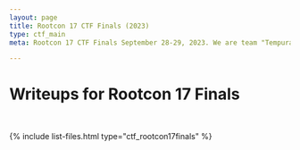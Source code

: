 ```yaml
---
layout: page
title: Rootcon 17 CTF Finals (2023)
type: ctf_main
meta: Rootcon 17 CTF Finals September 28-29, 2023. We are team "Tempura Templars"

---
```



# Writeups for Rootcon 17 Finals
<br>

{% include list-files.html type="ctf_rootcon17finals" %}






